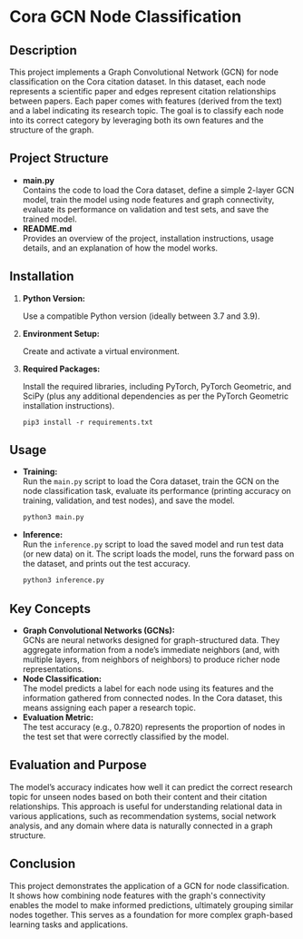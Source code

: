 # Cora GCN Node Classification

## Description
This project implements a Graph Convolutional Network (GCN) for node classification on the Cora citation dataset. In this dataset, each node represents a scientific paper and edges represent citation relationships between papers. Each paper comes with features (derived from the text) and a label indicating its research topic. The goal is to classify each node into its correct category by leveraging both its own features and the structure of the graph.

## Project Structure
- **main.py**  
  Contains the code to load the Cora dataset, define a simple 2-layer GCN model, train the model using node features and graph connectivity, evaluate its performance on validation and test sets, and save the trained model.
- **README.md**  
  Provides an overview of the project, installation instructions, usage details, and an explanation of how the model works.

## Installation
1. **Python Version:** 

    Use a compatible Python version (ideally between 3.7 and 3.9).
2. **Environment Setup:**  
    
    Create and activate a virtual environment.
3. **Required Packages:** 
    
    Install the required libraries, including PyTorch, PyTorch Geometric, and SciPy (plus any additional dependencies as per the PyTorch Geometric installation instructions).
    ```
    pip3 install -r requirements.txt
    ```

## Usage
- **Training:**  
  Run the `main.py` script to load the Cora dataset, train the GCN on the node classification task, evaluate its performance (printing accuracy on training, validation, and test nodes), and save the model.
  ```bash
  python3 main.py
  ```
- **Inference:**  
Run the `inference.py` script to load the saved model and run test data (or new data) on it. The script loads the model, runs the forward pass on the dataset, and prints out the test accuracy.
  ```bash
  python3 inference.py
  ```

## Key Concepts
- **Graph Convolutional Networks (GCNs):**  
  GCNs are neural networks designed for graph-structured data. They aggregate information from a node’s immediate neighbors (and, with multiple layers, from neighbors of neighbors) to produce richer node representations.
- **Node Classification:**  
  The model predicts a label for each node using its features and the information gathered from connected nodes. In the Cora dataset, this means assigning each paper a research topic.
- **Evaluation Metric:**  
  The test accuracy (e.g., 0.7820) represents the proportion of nodes in the test set that were correctly classified by the model.

## Evaluation and Purpose
The model’s accuracy indicates how well it can predict the correct research topic for unseen nodes based on both their content and their citation relationships. This approach is useful for understanding relational data in various applications, such as recommendation systems, social network analysis, and any domain where data is naturally connected in a graph structure.

## Conclusion
This project demonstrates the application of a GCN for node classification. It shows how combining node features with the graph's connectivity enables the model to make informed predictions, ultimately grouping similar nodes together. This serves as a foundation for more complex graph-based learning tasks and applications.
